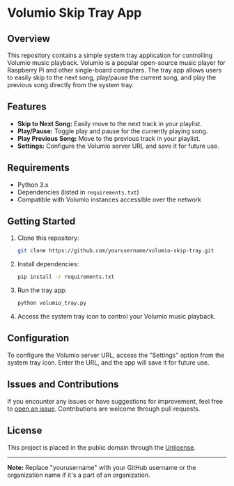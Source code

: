 # Volumio Skip Tray App

## Overview

This repository contains a simple system tray application for controlling Volumio music playback. Volumio is a popular open-source music player for Raspberry Pi and other single-board computers. The tray app allows users to easily skip to the next song, play/pause the current song, and play the previous song directly from the system tray.

## Features

- **Skip to Next Song:** Easily move to the next track in your playlist.
- **Play/Pause:** Toggle play and pause for the currently playing song.
- **Play Previous Song:** Move to the previous track in your playlist.
- **Settings:** Configure the Volumio server URL and save it for future use.

## Requirements

- Python 3.x
- Dependencies (listed in `requirements.txt`)
- Compatible with Volumio instances accessible over the network

## Getting Started

1. Clone this repository:

    ```bash
    git clone https://github.com/yourusername/volumio-skip-tray.git
    ```

2. Install dependencies:

    ```bash
    pip install -r requirements.txt
    ```

3. Run the tray app:

    ```bash
    python volumio_tray.py
    ```

4. Access the system tray icon to control your Volumio music playback.

## Configuration

To configure the Volumio server URL, access the "Settings" option from the system tray icon. Enter the URL, and the app will save it for future use.

## Issues and Contributions

If you encounter any issues or have suggestions for improvement, feel free to [open an issue](https://github.com/yourusername/volumio-skip-tray/issues). Contributions are welcome through pull requests.

## License

This project is placed in the public domain through the [Unlicense](UNLICENSE).

---

**Note:** Replace "yourusername" with your GitHub username or the organization name if it's a part of an organization.
